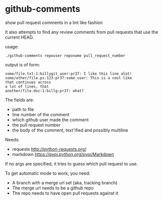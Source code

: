 github-comments
===============

show pull request comments in a lint like fashion

It also attempts to find any review comments
from pull requests that use the current HEAD.

usage:
```
./github-comments repouser reponame pull_request_number
```

output is of form:

```
some/file.txt:1:billygit_user:pr37: I like this line alot!
some/other/file.ps:123:pr37:some_user: This is a cool like
that continues across
a lot of lines, that
another/file.doc:1:billg:pr37: what?
```

The fields are:
- path to file
- line number of the comment
- which github user made the comment
- the pull request number
- the body of the comment, text'ified and possibly multiline

Needs:
- requests http://python-requests.org/
- markdown https://pypi.python.org/pypi/Markdown

If no args are specified, it tries to guess
which pull request to use. 

To get automatic mode to work, you need:

- A branch with a merge url set (aka, tracking branch)
- The merge url needs to be a github repo
- The repo needs to have open pull requests against it


